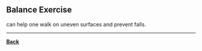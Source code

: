 ## Balance Exercise
can help one walk on uneven surfaces and prevent falls.

---
**[Back](IntroPE)**